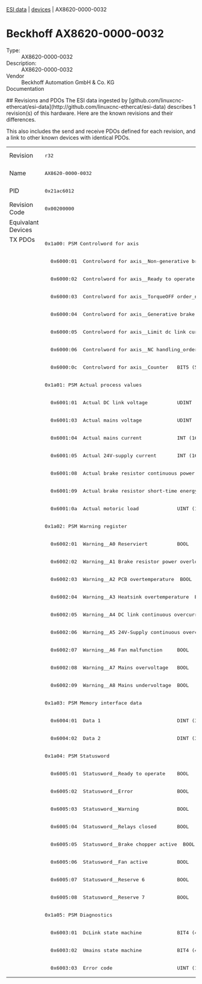 <div class="nav"><a href="/esi-data">ESI data</a> | <a href="/esi-data/devices">devices</a> | AX8620-0000-0032</div>

#  Beckhoff AX8620-0000-0032

<dl>
  <dt>Type:</dt><dd>AX8620-0000-0032</dd>
  <dt>Description:</dt><dd>AX8620-0000-0032</dd>
  <dt>Vendor</dt><dd>Beckhoff Automation GmbH & Co. KG</dd>
  <dt>Documentation</dt><dd><a href=""></a></dd>
</dl>
## Revisions and PDOs
The ESI data ingested by [github.com/linuxcnc-ethercat/esi-data](http://github.com/linuxcnc-ethercat/esi-data) describes 1 revision(s) of this hardware.  Here are the known revisions and their differences.

This also includes the send and receive PDOs defined for each revision, and a link to other known devices with identical PDOs.

<table>
<tr >
<td class="first">Revision</td>
<td ><pre>r32</pre></td>
</tr>
<tr >
<td class="first">Name</td>
<td ><pre>AX8620-0000-0032</pre></td>
</tr>
<tr >
<td class="first">PID</td>
<td ><pre>0x21ac6012</pre></td>
</tr>
<tr >
<td class="first">Revision Code</td>
<td ><pre>0x00200000</pre></td>
</tr>
<tr >
<td class="first">Equivalant Devices</td>
<td ></td>
</tr>
<tr class="txpdo pdosection">
<td class="first" rowspan=42 valign=top>TX PDOs</td>
<td><pre>0x1a00: PSM Controlword for axis</pre></td>
<td></td>
</tr>
<tr class="txpdo">
<td ><pre>  0x6000:01  Controlword for axis__Non-generative brake order_n  BOOL</pre></td>
</tr>
<tr class="txpdo">
<td ><pre>  0x6000:02  Controlword for axis__Ready to operate  BOOL</pre></td>
</tr>
<tr class="txpdo">
<td ><pre>  0x6000:03  Controlword for axis__TorqueOFF order_n  BOOL</pre></td>
</tr>
<tr class="txpdo">
<td ><pre>  0x6000:04  Controlword for axis__Generative brake order_n  BOOL</pre></td>
</tr>
<tr class="txpdo">
<td ><pre>  0x6000:05  Controlword for axis__Limit dc link current_order_n  BOOL</pre></td>
</tr>
<tr class="txpdo">
<td ><pre>  0x6000:06  Controlword for axis__NC handling_order_n  BOOL</pre></td>
</tr>
<tr class="txpdo">
<td ><pre>  0x6000:0c  Controlword for axis__Counter   BIT5 (5 bits)</pre></td>
</tr>
<tr class="txpdo pdosection">
<td ><pre>0x1a01: PSM Actual process values</pre></td>
</tr>
<tr class="txpdo">
<td ><pre>  0x6001:01  Actual DC link voltage          UDINT (32 bits)</pre></td>
</tr>
<tr class="txpdo">
<td ><pre>  0x6001:03  Actual mains voltage            UDINT (32 bits)</pre></td>
</tr>
<tr class="txpdo">
<td ><pre>  0x6001:04  Actual mains current            INT (16 bits)</pre></td>
</tr>
<tr class="txpdo">
<td ><pre>  0x6001:05  Actual 24V-supply current       INT (16 bits)</pre></td>
</tr>
<tr class="txpdo">
<td ><pre>  0x6001:08  Actual brake resistor continuous power  UINT (16 bits)</pre></td>
</tr>
<tr class="txpdo">
<td ><pre>  0x6001:09  Actual brake resistor short-time energy  UINT (16 bits)</pre></td>
</tr>
<tr class="txpdo">
<td ><pre>  0x6001:0a  Actual motoric load             UINT (16 bits)</pre></td>
</tr>
<tr class="txpdo pdosection">
<td ><pre>0x1a02: PSM Warning register</pre></td>
</tr>
<tr class="txpdo">
<td ><pre>  0x6002:01  Warning__A0 Reserviert          BOOL</pre></td>
</tr>
<tr class="txpdo">
<td ><pre>  0x6002:02  Warning__A1 Brake resistor power overload  BOOL</pre></td>
</tr>
<tr class="txpdo">
<td ><pre>  0x6002:03  Warning__A2 PCB overtemperature  BOOL</pre></td>
</tr>
<tr class="txpdo">
<td ><pre>  0x6002:04  Warning__A3 Heatsink overtemperature  BOOL</pre></td>
</tr>
<tr class="txpdo">
<td ><pre>  0x6002:05  Warning__A4 DC link continuous overcurrent  BOOL</pre></td>
</tr>
<tr class="txpdo">
<td ><pre>  0x6002:06  Warning__A5 24V-Supply continuous overcurrent  BOOL</pre></td>
</tr>
<tr class="txpdo">
<td ><pre>  0x6002:07  Warning__A6 Fan malfunction     BOOL</pre></td>
</tr>
<tr class="txpdo">
<td ><pre>  0x6002:08  Warning__A7 Mains overvoltage   BOOL</pre></td>
</tr>
<tr class="txpdo">
<td ><pre>  0x6002:09  Warning__A8 Mains undervoltage  BOOL</pre></td>
</tr>
<tr class="txpdo pdosection">
<td ><pre>0x1a03: PSM Memory interface data</pre></td>
</tr>
<tr class="txpdo">
<td ><pre>  0x6004:01  Data 1                          DINT (32 bits)</pre></td>
</tr>
<tr class="txpdo">
<td ><pre>  0x6004:02  Data 2                          DINT (32 bits)</pre></td>
</tr>
<tr class="txpdo pdosection">
<td ><pre>0x1a04: PSM Statusword</pre></td>
</tr>
<tr class="txpdo">
<td ><pre>  0x6005:01  Statusword__Ready to operate    BOOL</pre></td>
</tr>
<tr class="txpdo">
<td ><pre>  0x6005:02  Statusword__Error               BOOL</pre></td>
</tr>
<tr class="txpdo">
<td ><pre>  0x6005:03  Statusword__Warning             BOOL</pre></td>
</tr>
<tr class="txpdo">
<td ><pre>  0x6005:04  Statusword__Relays closed       BOOL</pre></td>
</tr>
<tr class="txpdo">
<td ><pre>  0x6005:05  Statusword__Brake chopper active  BOOL</pre></td>
</tr>
<tr class="txpdo">
<td ><pre>  0x6005:06  Statusword__Fan active          BOOL</pre></td>
</tr>
<tr class="txpdo">
<td ><pre>  0x6005:07  Statusword__Reserve 6           BOOL</pre></td>
</tr>
<tr class="txpdo">
<td ><pre>  0x6005:08  Statusword__Reserve 7           BOOL</pre></td>
</tr>
<tr class="txpdo pdosection">
<td ><pre>0x1a05: PSM Diagnostics</pre></td>
</tr>
<tr class="txpdo">
<td ><pre>  0x6003:01  DcLink state machine            BIT4 (4 bits)</pre></td>
</tr>
<tr class="txpdo">
<td ><pre>  0x6003:02  Umains state machine            BIT4 (4 bits)</pre></td>
</tr>
<tr class="txpdo">
<td ><pre>  0x6003:03  Error code                      UINT (16 bits)</pre></td>
</tr>
</table>
